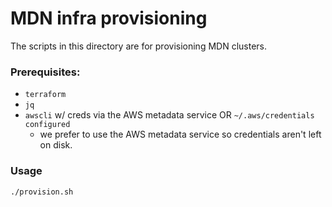 # MDN infra provisioning

The scripts in this directory are for provisioning MDN clusters.

### Prerequisites:

- `terraform`
- `jq`
- `awscli` w/ creds via the AWS metadata service OR `~/.aws/credentials configured`
	- we prefer to use the AWS metadata service so credentials aren't left on disk.


### Usage

```
./provision.sh
```
